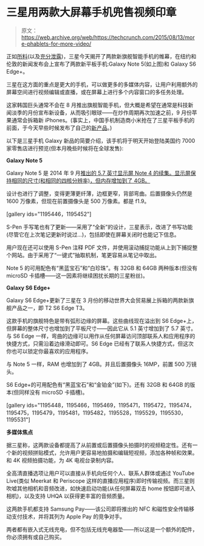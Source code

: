 # 三星用两款大屏幕手机兜售视频印章

> 原文：<https://web.archive.org/web/https://techcrunch.com/2015/08/13/more-phablets-for-more-video/>

正如[所料](https://web.archive.org/web/20221206011904/https://beta.techcrunch.com/2015/07/27/samsung-set-to-unveil-new-galaxy-note-smartphone-on-august-13/)(以及[充分泄露](https://web.archive.org/web/20221206011904/http://uk.businessinsider.com/samsung-galaxy-note-5-specs-photo-release-2015-8?r=US&IR=T))，三星今天揭开了两款新旗舰智能手机的帷幕，在纽约和伦敦的新闻发布会上宣布了两款新平板手机:Galaxy Note 5(如上图)和 Galaxy S6 Edge+。

三星在这方面的重点是更大的手机，可以做更多的多媒体内容，让用户利用额外的屏幕空间进行视频编辑或直播，或在屏幕上进行多个内容窗口的多任务处理。

这家韩国巨头通常不会在 8 月推出旗舰智能手机，但大概是希望在通常是科技新闻淡季的月份宣布新设备，从而吸引眼球——在炒作周期再次加速之前，9 月份苹果通常会拆箱新 iPhones。(事实上，中国手机制造商小米抢在了三星平板手机的前面，于今天早些时候发布了自己的[新产品](https://web.archive.org/web/20221206011904/https://beta.techcrunch.com/2015/08/13/first-to-the-august-phablet-launch-punch/)。)

以下是三星手机 Galaxy 新品的简要介绍，该手机将于明天开始登陆美国约 7000 家零售店进行预览(但本月晚些时候将在全球发售):

**Galaxy Note 5**

Galaxy Note 5 是 2014 年 9 月[推出的 5.7 英寸显示屏 Note 4 的续集。显示屏保持相同的尺寸(和相同的四核分辨率)，但内存增加到了 4GB。](https://web.archive.org/web/20221206011904/https://beta.techcrunch.com/2014/09/03/galaxy-note-4/)

设计也进行了调整，变得更薄更纤薄，边框更窄，背部弯曲。后置摄像头仍然是 1600 万像素，但现在前置摄像头是 500 万像素。都是 f1.9。

[gallery ids="1195446，1195452"]

S-Pen 手写笔也有了更新——采用了“全新”的设计，三星表示，改进了书写功能(尽管它在上次笔记更新时说过…)，包括即使在屏幕关闭时也能记下信息。

用户现在还可以使用 S-Pen 注释 PDF 文件，并使用滚动捕捉功能从上到下捕捉整个网站。由于采用了“一键式”抽取机制，笔更容易从笔记中取出。

Note 5 的可用配色有“黑蓝宝石”和“白珍珠”。有 32GB 和 64GB 两种版本(但没有 microSD 卡插槽——这一因素将继续困扰长期的三星粉丝)。

**Galaxy S6 Edge+**

Galaxy S6 Edge+更新了三星在 3 月份的移动世界大会贸易展上拆箱的两款新旗舰产品之一，即 T2 S6 Edge T3。

这款手机的旗舰特色是带有弧形边缘的屏幕。这些曲线现在溢出到 S6 Edge+上，但屏幕的整体尺寸也增加到了平板尺寸——因此它从 5.1 英寸增加到了 5.7 英寸。与 S6 Edge 一样，弯曲的边缘可以用作从任何屏幕访问顶部联系人和应用程序的快捷方式，只需沿着边缘滑动即可。S6 Edge 已经有了联系人快捷方式，但这次你也可以锁定你最喜欢的应用程序。

与 Note 5 一样，RAM 也增加到了 4GB。并且后置摄像头 16MP，前置 500 万镜头。

S6 Edge+的可用配色有“黑蓝宝石”和“金铂金”(如下)。还有 32GB 和 64GB 的版本(但同样没有 microSD 卡插槽)。

[gallery ids="1195448，1195466，1195469，1195471，1195472，1195474，1195475，1195479，1195481，1195482，1195528，1195529，1195530，1195531"]

**多媒体焦点**

据三星称，这两款设备都提高了从前置或后置摄像头拍摄时的视频稳定性。还有一个新的视频拼贴模式，允许用户更容易地拍摄和编辑短视频，添加各种帧和效果。和 4K 视频拍摄功能，为 4K 电视台录制内容。

全高清直播选项让用户可以直接从手机向任何个人、联系人群体或通过 YouTube Live(类似 Meerkat 和 Periscope 这样的直播应用程序)即时传输视频。而三星则吹嘘其他相机和音频改进，如快速启动功能(从任何屏幕双击 home 按钮即可进入相机)，以及支持 UHQA 以获得更丰富的音频质量。

这两款手机都支持 Samsung Pay——该公司即将推出的 NFC 和磁性安全传输移动支付技术，并将其列为 Apple Pay 的竞争对手。

两者都有嵌入式无线充电，但不包括无线充电器垫——所以这是一个额外的配件，你必须拥有或自己购买。